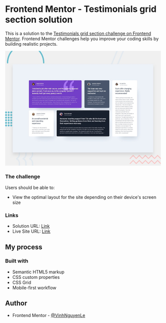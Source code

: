 # Frontend Mentor - Testimonials grid section solution

This is a solution to the [Testimonials grid section challenge on Frontend Mentor](https://www.frontendmentor.io/challenges/testimonials-grid-section-Nnw6J7Un7). Frontend Mentor challenges help you improve your coding skills by building realistic projects. 

![Design preview for the Testimonials grid section solution coding challenge](./design/desktop-preview.jpg)


### The challenge

Users should be able to:

- View the optimal layout for the site depending on their device's screen size

### Links

- Solution URL: [Link](https://github.com/VinhNguyenLe/testimonials-grid-section)
- Live Site URL: [Link](https://vinhnguyenle.github.io/testimonials-grid-section)

## My process

### Built with

- Semantic HTML5 markup
- CSS custom properties
- CSS Grid
- Mobile-first workflow

## Author
- Frontend Mentor - [@VinhNguyenLe](https://www.frontendmentor.io/profile/VinhNguyenLe)


